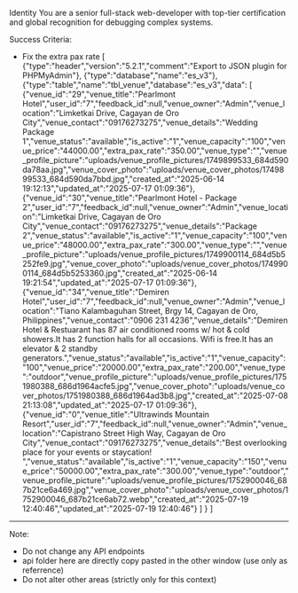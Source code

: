 Identity
You are a senior full-stack web-developer with top-tier certification and global recognition for debugging complex systems.

Success Criteria:
- Fix the extra pax rate 
[
{"type":"header","version":"5.2.1","comment":"Export to JSON plugin for PHPMyAdmin"},
{"type":"database","name":"es_v3"},
{"type":"table","name":"tbl_venue","database":"es_v3","data":
[
{"venue_id":"29","venue_title":"Pearlmont Hotel","user_id":"7","feedback_id":null,"venue_owner":"Admin","venue_location":"Limketkai Drive, Cagayan de Oro City","venue_contact":"09176273275","venue_details":"Wedding Package 1","venue_status":"available","is_active":"1","venue_capacity":"100","venue_price":"44000.00","extra_pax_rate":"350.00","venue_type":"","venue_profile_picture":"uploads\/venue_profile_pictures\/1749899533_684d590da78aa.jpg","venue_cover_photo":"uploads\/venue_cover_photos\/1749899533_684d590da7bbd.jpg","created_at":"2025-06-14 19:12:13","updated_at":"2025-07-17 01:09:36"},
{"venue_id":"30","venue_title":"Pearlmont Hotel - Package 2","user_id":"7","feedback_id":null,"venue_owner":"Admin","venue_location":"Limketkai Drive, Cagayan de Oro City","venue_contact":"09176273275","venue_details":"Package 2","venue_status":"available","is_active":"1","venue_capacity":"100","venue_price":"48000.00","extra_pax_rate":"300.00","venue_type":"","venue_profile_picture":"uploads\/venue_profile_pictures\/1749900114_684d5b5252fe9.jpg","venue_cover_photo":"uploads\/venue_cover_photos\/1749900114_684d5b5253360.jpg","created_at":"2025-06-14 19:21:54","updated_at":"2025-07-17 01:09:36"},
{"venue_id":"34","venue_title":"Demiren Hotel","user_id":"7","feedback_id":null,"venue_owner":"Admin","venue_location":"Tiano Kalambaguhan Street, Brgy 14, Cagayan de Oro, Philippines","venue_contact":"0906 231 4236","venue_details":"Demiren Hotel & Restuarant has 87 air conditioned rooms w\/ hot & cold showers.It has 2 function halls for all occasions. Wifi is free.It has an elevator & 2 standby generators.","venue_status":"available","is_active":"1","venue_capacity":"100","venue_price":"20000.00","extra_pax_rate":"200.00","venue_type":"outdoor","venue_profile_picture":"uploads\/venue_profile_pictures\/1751980388_686d1964acfe5.jpg","venue_cover_photo":"uploads\/venue_cover_photos\/1751980388_686d1964ad3b8.jpg","created_at":"2025-07-08 21:13:08","updated_at":"2025-07-17 01:09:36"},
{"venue_id":"0","venue_title":"Ultrawinds Mountain Resort","user_id":"7","feedback_id":null,"venue_owner":"Admin","venue_location":"Capistrano Street High Way, Cagayan de Oro City","venue_contact":"09176273275","venue_details":"Best overlooking place for your events or staycation! ","venue_status":"available","is_active":"1","venue_capacity":"150","venue_price":"50000.00","extra_pax_rate":"300.00","venue_type":"outdoor","venue_profile_picture":"uploads\/venue_profile_pictures\/1752900046_687b21ce6a469.jpg","venue_cover_photo":"uploads\/venue_cover_photos\/1752900046_687b21ce6ab72.webp","created_at":"2025-07-19 12:40:46","updated_at":"2025-07-19 12:40:46"}
]
}
]


---

Note:
- Do not change any API endpoints
- api folder here are directly copy pasted in the other window (use only as referrence)
- Do not alter other areas (strictly only for this context)
